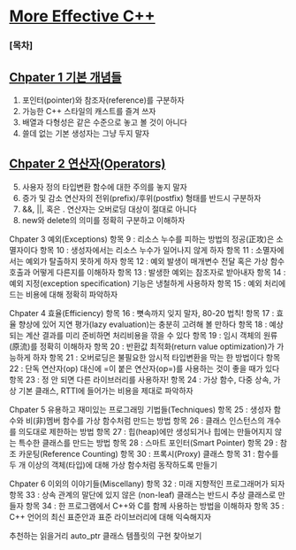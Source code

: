 

# [More Effective C++](http://www.kyobobook.co.kr/product/detailViewKor.laf?ejkGb=KOR&mallGb=KOR&barcode=9788980545032&orderClick=LAG&Kc=)

### [목차]

## [Chpater 1 기본 개념들](./1.)
  1. 포인터(pointer)와 참조자(reference)를 구분하자
  2. 가능한 C++ 스타일의 캐스트를 즐겨 쓰자
  3. 배열과 다형성은 같은 수준으로 놓고 볼 것이 아니다
  4. 쓸데 없는 기본 생성자는 그냥 두지 말자

## [Chpater 2 연산자(Operators)](./2.)
  5. 사용자 정의 타입변환 함수에 대한 주의를 놓지 말자
  6. 증가 및 감소 연산자의 전위(prefix)/후위(postfix) 형태를 반드시 구분하자
  7. &&, ||, 혹은 . 연산자는 오버로딩 대상이 절대로 아니다
  8. new와 delete의 의미를 정확히 구분하고 이해하자

Chpater 3 예외(Exceptions)
항목 9 : 리소스 누수를 피하는 방법의 정공(正攻)은 소멸자이다
항목 10 : 생성자에서는 리소스 누수가 일어나지 않게 하자
항목 11 : 소멸자에서는 예외가 탈출하지 못하게 하자
항목 12 : 예외 발생이 매개변수 전달 혹은 가상 함수 호출과 어떻게 다른지를 이해하자
항목 13 : 발생한 예외는 참조자로 받아내자
항목 14 : 예외 지정(exception specification) 기능은 냉철하게 사용하자
항목 15 : 예외 처리에 드는 비용에 대해 정확히 파악하자

Chpater 4 효율(Efficiency)
항목 16 : 뼛속까지 잊지 말자, 80-20 법칙!
항목 17 : 효율 향상에 있어 지연 평가(lazy evaluation)는 충분히 고려해 볼 만하다
항목 18 : 예상되는 계산 결과를 미리 준비하면 처리비용을 깎을 수 있다
항목 19 : 임시 객체의 원류(原流)를 정확히 이해하자
항목 20 : 반환값 최적화(return value optimization)가 가능하게 하자
항목 21 : 오버로딩은 불필요한 암시적 타입변환을 막는 한 방법이다
항목 22 : 단독 연산자(op) 대신에 =이 붙은 연산자(op=)를 사용하는 것이 좋을 때가 있다
항목 23 : 정 안 되면 다른 라이브러리를 사용하자!
항목 24 : 가상 함수, 다중 상속, 가상 기본 클래스, RTTI에 들어가는 비용을 제대로 파악하자

Chpater 5 유용하고 재미있는 프로그래밍 기법들(Techniques)
항목 25 : 생성자 함수와 비(非)멤버 함수를 가상 함수처럼 만드는 방법
항목 26 : 클래스 인스턴스의 개수를 의도대로 제한하는 방법
항목 27 : 힙(heap)에만 생성되거나 힙에는 만들어지지 않는 특수한 클래스를 만드는 방법
항목 28 : 스마트 포인터(Smart Pointer)
항목 29 : 참조 카운팅(Reference Counting)
항목 30 : 프록시(Proxy) 클래스
항목 31 : 함수를 두 개 이상의 객체(타입)에 대해 가상 함수처럼 동작하도록 만들기

Chpater 6 이외의 이야기들(Miscellany)
항목 32 : 미래 지향적인 프로그래머가 되자
항목 33 : 상속 관계의 말단에 있지 않은 (non-leaf) 클래스는 반드시 추상 클래스로 만들자
항목 34 : 한 프로그램에서 C++와 C를 함께 사용하는 방법을 이해하자
항목 35 : C++ 언어의 최신 표준안과 표준 라이브러리에 대해 익숙해지자

추천하는 읽을거리
auto_ptr 클래스 템플릿의 구현
찾아보기
